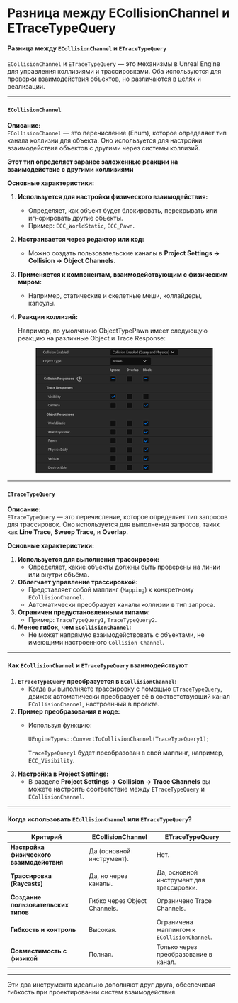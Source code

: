 # Разница между ECollisionChannel и ETraceTypeQuery

#### **Разница между `ECollisionChannel` и `ETraceTypeQuery`**

`ECollisionChannel` и `ETraceTypeQuery` — это механизмы в Unreal Engine для управления коллизиями и трассировками. Оба используются для проверки взаимодействия объектов, но различаются в целях и реализации.

***

#### **`ECollisionChannel`**

**Описание:**\
`ECollisionChannel` — это перечисление (Enum), которое определяет тип канала коллизии для объекта. Оно используется для настройки взаимодействия объектов с другими через системы коллизий.

**Этот тип определяет заранее заложенные реакции на взаимодействие с другими коллизиями**

**Основные характеристики:**

1. **Используется для настройки физического взаимодействия:**
   * Определяет, как объект будет блокировать, перекрывать или игнорировать другие объекты.
   * Пример: `ECC_WorldStatic`, `ECC_Pawn`.
2. **Настраивается через редактор или код:**
   * Можно создать пользовательские каналы в **Project Settings → Collision → Object Channels**.
3. **Применяется к компонентам, взаимодействующим с физическим миром:**
   * Например, статические и скелетные меши, коллайдеры, капсулы.
4.  **Реакции коллизий:**

    Например, по умолчанию ObjectTypePawn имеет следующую реакцию на различные Object и Trace Response:

    <figure><img src="../../../.gitbook/assets/image (79).png" alt=""><figcaption></figcaption></figure>

***

#### **`ETraceTypeQuery`**

**Описание:**\
`ETraceTypeQuery` — это перечисление, которое определяет тип запросов для трассировок. Оно используется для выполнения запросов, таких как **Line Trace**, **Sweep Trace**, и **Overlap**.

**Основные характеристики:**

1. **Используется для выполнения трассировок:**
   * Определяет, какие объекты должны быть проверены на линии или внутри объёма.
2. **Облегчает управление трассировкой:**
   * Представляет собой маппинг (`Mapping`) к конкретному `ECollisionChannel`.
   * Автоматически преобразует каналы коллизии в тип запроса.
3. **Ограничен предустановленными типами:**
   * Пример: `TraceTypeQuery1`, `TraceTypeQuery2`.
4. **Менее гибок, чем `ECollisionChannel`:**
   * Не может напрямую взаимодействовать с объектами, не имеющими настроенного `Collision Channel`.

***

#### **Как `ECollisionChannel` и `ETraceTypeQuery` взаимодействуют**

1. **`ETraceTypeQuery` преобразуется в `ECollisionChannel`:**
   * Когда вы выполняете трассировку с помощью `ETraceTypeQuery`, движок автоматически преобразует её в соответствующий канал `ECollisionChannel`, настроенный в проекте.
2. **Пример преобразования в коде:**
   *   Используя функцию:

       ```cpp
       UEngineTypes::ConvertToCollisionChannel(TraceTypeQuery1);
       ```

       `TraceTypeQuery1` будет преобразован в свой маппинг, например, `ECC_Visibility`.
3. **Настройка в Project Settings:**
   * В разделе **Project Settings → Collision → Trace Channels** вы можете настроить соответствие между `ETraceTypeQuery` и `ECollisionChannel`.

***

#### **Когда использовать `ECollisionChannel` или `ETraceTypeQuery`?**

| **Критерий**                             | **ECollisionChannel**        | **ETraceTypeQuery**                         |
| ---------------------------------------- | ---------------------------- | ------------------------------------------- |
| **Настройка физического взаимодействия** | Да (основной инструмент).    | Нет.                                        |
| **Трассировка (Raycasts)**               | Да, но через каналы.         | Да, основной инструмент для трассировки.    |
| **Создание пользовательских типов**      | Гибко через Object Channels. | Ограничено Trace Channels.                  |
| **Гибкость и контроль**                  | Высокая.                     | Ограничена маппингом к `ECollisionChannel`. |
| **Совместимость с физикой**              | Полная.                      | Только через преобразование в канал.        |

***

Эти два инструмента идеально дополняют друг друга, обеспечивая гибкость при проектировании систем взаимодействия.
